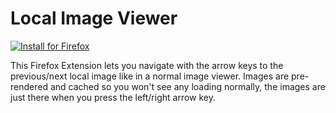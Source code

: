 # Local Image Viewer

<a href="https://nikolockenvitz.github.io/local-image-viewer/xpi/local_image_viewer-0.4.2-fx.xpi">
<img src="https://img.shields.io/badge/firefox-v0.4.2-FF7139?logo=mozilla-firefox" alt="Install for Firefox" /></a>

This Firefox Extension lets you navigate with the arrow keys to the previous/next local image like in a normal image viewer.
Images are pre-rendered and cached so you won't see any loading normally, the images are just there when you press the left/right arrow key.
